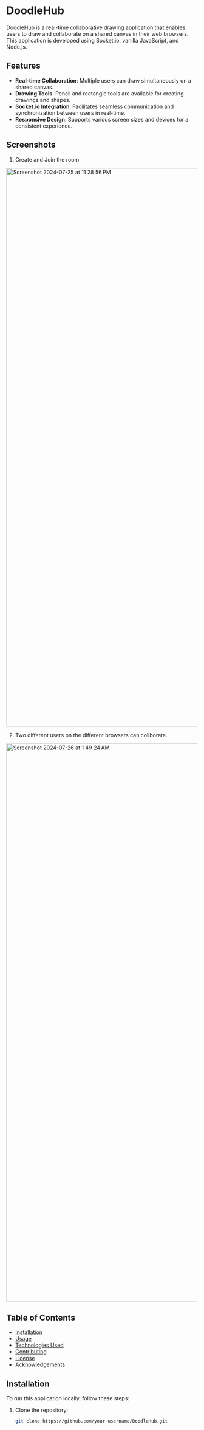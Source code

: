 # DoodleHub

DoodleHub is a real-time collaborative drawing application that enables users to draw and collaborate on a shared canvas in their web browsers. This application is developed using Socket.io, vanilla JavaScript, and Node.js.

## Features

- **Real-time Collaboration**: Multiple users can draw simultaneously on a shared canvas.
- **Drawing Tools**: Pencil and rectangle tools are available for creating drawings and shapes.
- **Socket.io Integration**: Facilitates seamless communication and synchronization between users in real-time.
- **Responsive Design**: Supports various screen sizes and devices for a consistent experience.

## Screenshots
1. Create and Join the room 
<img width="1470" alt="Screenshot 2024-07-25 at 11 28 56 PM" src="https://github.com/user-attachments/assets/5c83efce-1bdd-41ac-8202-cc7da8bc5181">

2. Two different users on the different browsers can collborate.
<img width="1470" alt="Screenshot 2024-07-26 at 1 49 24 AM" src="https://github.com/user-attachments/assets/da9e502e-310d-4d2d-959a-b79c941582e9">


## Table of Contents

- [Installation](#installation)
- [Usage](#usage)
- [Technologies Used](#technologies-used)
- [Contributing](#contributing)
- [License](#license)
- [Acknowledgements](#acknowledgements)

## Installation

To run this application locally, follow these steps:

1. Clone the repository:

   ```bash
   git clone https://github.com/your-username/DoodleHub.git
